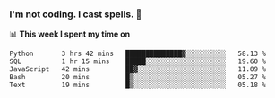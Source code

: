 ### I'm not coding. I cast spells. 🎩

📊 **This week I spent my time on**
<!--START_SECTION:waka-->
```text
Python       3 hrs 42 mins   ██████████████▓░░░░░░░░░░   58.13 % 
SQL          1 hr 15 mins    █████░░░░░░░░░░░░░░░░░░░░   19.60 % 
JavaScript   42 mins         ██▓░░░░░░░░░░░░░░░░░░░░░░   11.09 % 
Bash         20 mins         █▒░░░░░░░░░░░░░░░░░░░░░░░   05.27 % 
Text         19 mins         █▒░░░░░░░░░░░░░░░░░░░░░░░   05.18 % 
```
<!--END_SECTION:waka-->

